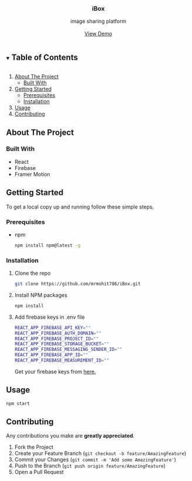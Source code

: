 <!-- PROJECT LOGO -->
<br />
<p align="center">
  <h3 align="center">iBox</h3>
  <p align="center">
    image sharing platform
    <br />
    <br />
    <a href="https://ibox-fbbff.web.app/">View Demo</a>
</p>

<!-- TABLE OF CONTENTS -->
<details open="open">
  <summary><h2 style="display: inline-block">Table of Contents</h2></summary>
  <ol>
    <li>
      <a href="#about-the-project">About The Project</a>
      <ul>
        <li><a href="#built-with">Built With</a></li>
      </ul>
    </li>
    <li>
      <a href="#getting-started">Getting Started</a>
      <ul>
        <li><a href="#prerequisites">Prerequisites</a></li>
        <li><a href="#installation">Installation</a></li>
      </ul>
    </li>
    <li><a href="#usage">Usage</a></li>
    <li><a href="#contributing">Contributing</a></li>
  </ol>
</details>

<!-- ABOUT THE PROJECT -->

## About The Project

### Built With

- []() React
- []() Firebase
- []() Framer Motion

<!-- GETTING STARTED -->

## Getting Started

To get a local copy up and running follow these simple steps.

### Prerequisites

- npm
  ```sh
  npm install npm@latest -g
  ```

### Installation

1. Clone the repo
   ```sh
   git clone https://github.com/mrmohit786/iBox.git
   ```
2. Install NPM packages
   ```sh
   npm install
   ```
3. Add firebase keys in .env file
   ```sh
   REACT_APP_FIREBASE_API_KEY=""
   REACT_APP_FIREBASE_AUTH_DOMAIN=""
   REACT_APP_FIREBASE_PROJECT_ID=""
   REACT_APP_FIREBASE_STORAGE_BUCKET=""
   REACT_APP_FIREBASE_MESSAGING_SENDER_ID=""
   REACT_APP_FIREBASE_APP_ID=""
   REACT_APP_FIREBASE_MEASUREMENT_ID=""
   ```
   Get your firebase keys from [here.](https://console.firebase.google.com/)

<!-- USAGE EXAMPLES -->

## Usage

```sh
npm start
```

<!-- CONTRIBUTING -->

## Contributing

Any contributions you make are **greatly appreciated**.

1. Fork the Project
2. Create your Feature Branch (`git checkout -b feature/AmazingFeature`)
3. Commit your Changes (`git commit -m 'Add some AmazingFeature'`)
4. Push to the Branch (`git push origin feature/AmazingFeature`)
5. Open a Pull Request
